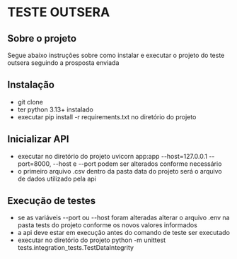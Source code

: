 # TESTE OUTSERA

## Sobre o projeto
Segue abaixo instruções sobre como instalar e executar o projeto do teste outsera seguindo a prosposta enviada

## Instalação
- git clone
- ter python 3.13+ instalado
- executar pip install -r requirements.txt no diretório do projeto

## Inicializar API
- executar no diretório do projeto uvicorn app:app --host=127.0.0.1 --port=8000, --host e --port podem ser alterados conforme necessário
- o primeiro arquivo .csv dentro da pasta data do projeto será o arquivo de dados utilizado pela api

## Execução de testes
- se as variáveis --port ou --host foram alteradas alterar o arquivo .env na pasta tests do projeto conforme os novos valores informados
- a api deve estar em execução antes do comando de teste ser executado
- executar no diretório do projeto python -m unittest tests.integration_tests.TestDataIntegrity